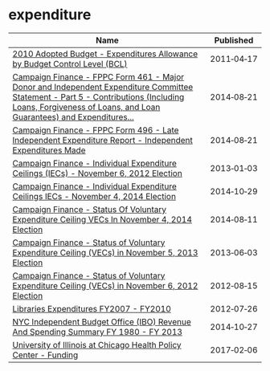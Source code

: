 # expenditure

Name | Published
---- | ---------
[2010 Adopted Budget - Expenditures Allowance by Budget Control Level (BCL)](../datasets/emai-dima.md) | 2011&#x2011;04&#x2011;17
[Campaign Finance - FPPC Form 461 - Major Donor and Independent Expenditure Committee Statement - Part 5 - Contributions (Including Loans, Forgiveness of Loans, and Loan Guarantees) and Expenditures...](../datasets/86nq-bynj.md) | 2014&#x2011;08&#x2011;21
[Campaign Finance - FPPC Form 496 - Late Independent Expenditure Report - Independent Expenditures Made](../datasets/4fd4-wqps.md) | 2014&#x2011;08&#x2011;21
[Campaign Finance - Individual Expenditure Ceilings (IECs) - November 6, 2012 Election](../datasets/85cd-6rtn.md) | 2013&#x2011;01&#x2011;03
[Campaign Finance - Individual Expenditure Ceilings IECs - November 4, 2014 Election](../datasets/wv7d-caby.md) | 2014&#x2011;10&#x2011;29
[Campaign Finance - Status Of Voluntary Expenditure Ceiling VECs In November 4, 2014 Election](../datasets/4qsp-ix5t.md) | 2014&#x2011;08&#x2011;11
[Campaign Finance - Status of Voluntary Expenditure Ceiling (VECs) in November 5, 2013 Election](../datasets/kahd-w39p.md) | 2013&#x2011;06&#x2011;03
[Campaign Finance - Status of Voluntary Expenditure Ceiling (VECs) in November 6, 2012 Election](../datasets/bmnx-cibx.md) | 2012&#x2011;08&#x2011;15
[Libraries Expenditures FY2007 - FY2010](../datasets/cqxe-ukdd.md) | 2012&#x2011;07&#x2011;26
[NYC Independent Budget Office (IBO) Revenue And Spending Summary FY 1980 - FY 2013](../datasets/7zhs-43jt.md) | 2014&#x2011;10&#x2011;27
[University of Illinois at Chicago Health Policy Center - Funding](../datasets/vw7y-v3uk.md) | 2017&#x2011;02&#x2011;06

